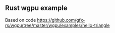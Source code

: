 ## Rust wgpu example

Based on code https://github.com/gfx-rs/wgpu/tree/master/wgpu/examples/hello-triangle
